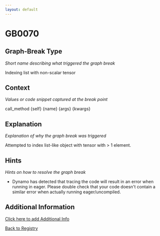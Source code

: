 ```yaml
---
layout: default
---
```

# GB0070

## Graph-Break Type
*Short name describing what triggered the graph break*

Indexing list with non-scalar tensor

## Context
*Values or code snippet captured at the break point*

call_method {self} {name} {args} {kwargs}

## Explanation
*Explanation of why the graph break was triggered*

Attempted to index list-like object with tensor with > 1 element.

## Hints
*Hints on how to resolve the graph break*

- Dynamo has detected that tracing the code will result in an error when running in eager. Please double check that your code doesn't contain a similar error when actually running eager/uncompiled.


## Additional Information

<!-- ADDITIONAL INFORMATION START - Add custom information below this line -->

<!-- ADDITIONAL INFORMATION END -->


[Click here to add Additional Info](https://github.com/meta-pytorch/compile-graph-break-site/edit/main/docs/gb/gb0070.md)

[Back to Registry](../index.html)
